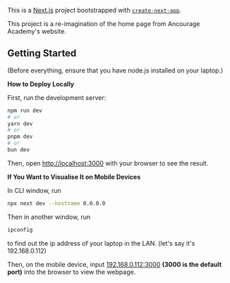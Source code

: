 This is a [Next.js](https://nextjs.org) project bootstrapped with [`create-next-app`](https://nextjs.org/docs/app/api-reference/cli/create-next-app).

This project is a re-imagination of the home page from Ancourage Academy's website.

## Getting Started
(Before everything, ensure that you have node.js installed on your laptop.)

**How to Deploy Locally**

First, run the development server:

```bash
npm run dev
# or
yarn dev
# or
pnpm dev
# or
bun dev
```

Then, open [http://localhost:3000](http://localhost:3000) with your browser to see the result.

**If You Want to Visualise It on Mobile Devices**

In CLI window, run

```bash
npx next dev --hostname 0.0.0.0
```

Then in another window, run
```bash
ipconfig
```
to find out the ip address of your laptop in the LAN.
(let's say it's 192.168.0.112)

Then, on the mobile device, input [192.168.0.112:3000](http://localhost:3000) __(3000 is the default port)__ into the browser to view the webpage.